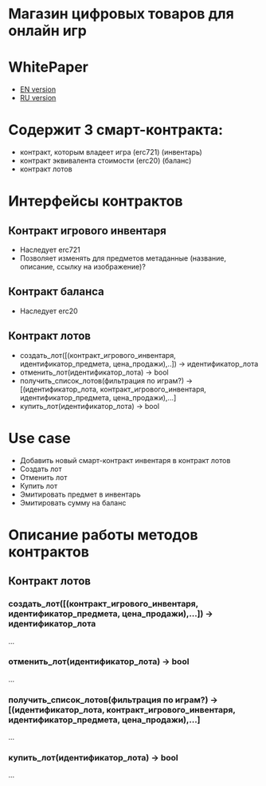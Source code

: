 # Магазин цифровых товаров для онлайн игр

# WhitePaper
- [EN version](https://github.com/gmarketchain/gmarketchain/wiki/White-Paper:-GMarket)
- [RU version](https://github.com/gmarketchain/gmarketchain/wiki/%D0%A2%D0%B5%D1%85%D0%BD%D0%B8%D1%87%D0%B5%D1%81%D0%BA%D0%B0%D1%8F-%D0%B4%D0%BE%D0%BA%D1%83%D0%BC%D0%B5%D0%BD%D1%82%D0%B0%D1%86%D0%B8%D1%8F-%D0%BE-GMarket)

# Содержит 3 смарт-контракта:
- контракт, которым владеет игра (erc721) (инвентарь)
- контракт эквивалента стоимости (erc20) (баланс)
- контракт лотов

# Интерфейсы контрактов

## Контракт игрового инвентаря

- Наследует erc721
- Позволяет изменять для предметов метаданные (название, описание, ссылку на изображение)?

## Контракт баланса

- Наследует erc20

## Контракт лотов

- cоздать_лот([(контракт_игрового_инвентаря, идентификатор_предмета, цена_продажи),..]) -> идентификатор_лота
- отменить_лот(идентификатор_лота) -> bool
- получить_список_лотов(фильтрация по играм?) -> [(идентификатор_лота, контракт_игрового_инвентаря, идентификатор_предмета, цена_продажи),...]
- купить_лот(идентификатор_лота) -> bool

# Use case

- Добавить новый смарт-контракт инвентаря в контракт лотов
- Создать лот
- Отменить лот
- Купить лот
- Эмитировать предмет в инвентарь
- Эмитировать сумму на баланс

# Описание работы методов контрактов

## Контракт лотов

### создать_лот([(контракт_игрового_инвентаря, идентификатор_предмета, цена_продажи),...]) -> идентификатор_лота

...

### отменить_лот(идентификатор_лота) -> bool

...

### получить_список_лотов(фильтрация по играм?) -> [(идентификатор_лота, контракт_игрового_инвентаря, идентификатор_предмета, цена_продажи),...]

...

### купить_лот(идентификатор_лота) -> bool

...
